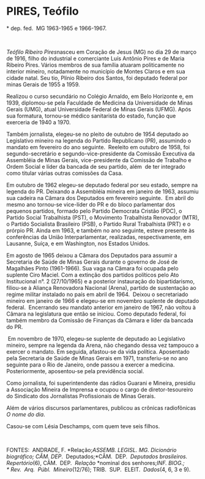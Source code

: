 PIRES, Teófilo
==============

\* dep. fed.  MG 1963-1965 e 1966-1967.

 

*Teófilo Ribeiro Pires*nasceu em Coração de Jesus (MG) no dia 29 de
março de 1916, filho do industrial e comerciante Luís Antônio Pires e de
Maria Ribeiro Pires. Vários membros de sua família atuaram politicamente
no interior mineiro, notadamente no município de Montes Claros e em sua
cidade natal. Seu tio, Plínio Ribeiro dos Santos, foi deputado federal
por minas Gerais de 1955 a 1959.

Realizou o curso secundário no Colégio Arnaldo, em Belo Horizonte e, em
1939, diplomou-se pela Faculdade de Medicina da Universidade de Minas
Gerais (UMG), atual Universidade Federal de Minas Gerais (UFMG). Após
sua formatura, tornou-se médico sanitarista do estado, função que
exerceria de 1940 a 1970.

Também jornalista, elegeu-se no pleito de outubro de 1954 deputado ao
Legislativo mineiro na legenda do Partido Republicano (PR), assumindo o
mandato em fevereiro do ano seguinte.  Reeleito em outubro de 1958, foi
segundo-secretário e segundo-vice-presiden­te da Comissão Executiva da
Assembléia de Minas Gerais, vice-presidente da Comissão de Trabalho e
Ordem Social e líder da bancada de seu partido, além  de ter integrado
como titular várias outras comissões da Casa.

Em outubro de 1962 elegeu-se deputado federal por seu estado, sempre na
legenda do PR. Deixando a Assembléia mineira em janei­ro de 1963,
assumiu sua cadeira na Câmara dos Deputados em fevereiro seguinte.  Em
abril do mesmo ano tornou-se vice-líder do PR e do bloco parlamentar dos
pequenos parti­dos, formado pelo Partido Democrata Cristão (PDC), o
Partido Social Trabalhista (PST), o Movimento Trabalhista Renovador
(MTR), o Partido Socialista Brasileiro (PSB), o Partido Rural
Trabalhista (PRT) e o prórpio PR. Ainda em 1963, e também no ano
seguinte, esteve presente às conferências da União Interparlamentar,
realizadas, respectivamente, em Lausanne, Suíça, e em Washington, nos
Estados Unidos.    

Em agosto de 1965 deixou a Câmara dos Deputados para assumir a
Secretaria de Saúde de Minas Gerais durante o governo de José de
Magalhães Pinto (1961-1966). Sua vaga na Câmara foi ocupada pelo
suplente Ciro Maciel. Com a extinção dos partidos políticos pelo Ato
Institucional n°. 2 (27/10/1965) e a posterior instauração do
bipartidarismo, filiou-se à Ali­ança Renovadora Nacional (Arena),
partido de sustentação ao regime militar instalado no país em abril de
1964.  Deixou o secretariado mineiro em janeiro de 1966 e elegeu-se em
novembro suplente de deputado federal.  Encerrando seu mandato anterior
em janeiro de 1967, não voltou à Câmara na legis­latura que então se
iniciou. Como deputado federal, foi também membro da Comissão de
Finanças da Câmara e líder da bancada do PR.

 Em novembro de 1970, elegeu-se suplente de deputado ao Le­gislativo
mineiro, sempre na legenda da Arena, não chegando dessa vez tampouco a
exercer o mandato. Em seguida, afastou-se da vida política. Aposentado
pela Secretaria de Saúde de Minas Gerais em 1971, transferiu-se no ano
seguinte para o Rio de Janeiro, onde passou a exercer a medicina.
Posteriormente, aposentou-se pela previdência social.

Como jornalista, foi superintendente das rádios Guarani e Mineira,
presidiu a Associação Mineira de Imprensa e ocupou o cargo de
diretor-tesoureiro do Sindicato dos Jornalistas Profissionais de Minas
Gerais.

Além de vários discursos parlamentares, publicou as crônicas
radiofônicas *O nome do dia*.

Casou-se com Lésia Deschamps, com quem teve seis filhos.

 

FONTES:  ANDRADE, F. *Relação;*ASSEMB. LEGISL. MG. *Dicionário
biográfico*; CÂM. DEP*.  Deputados;*CÂM.  DEP.  *Deputados
bra*­*sileiros.  Repertório*(6), CÂM.  DEP.  *Relação* *nominal dos
senhores;*INF. BIOG.; * Rev.  Arq.  Públ.  Minei*­*ro*(12/76); TRIB. 
SUP.  ELEIT.  *Dados*(4, 6, 3 e 9).

 
